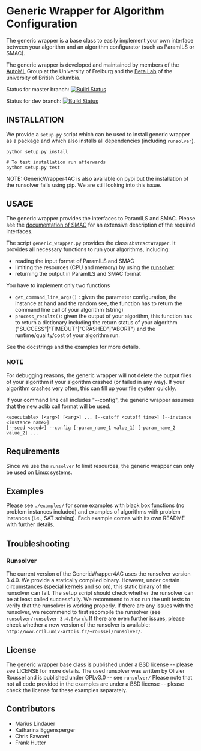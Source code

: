 # Generic Wrapper for Algorithm Configuration

The generic wrapper is a base class to easily implement your own interface between your algorithm and an algorithm configurator (such as ParamILS or SMAC).

The generic wrapper is developed and maintained by members of the [AutoML](http://www.automl.org) Group at the University of Freiburg and the [Beta Lab](http://www.cs.ubc.ca/labs/beta/) of the university of British Columbia. 

Status for master branch: [![Build Status](https://travis-ci.org/automl/GenericWrapper4AC.svg?branch=master)](https://travis-ci.org/automl/GenericWrapper4AC)

Status for dev branch: [![Build Status](https://travis-ci.org/automl/GenericWrapper4AC.svg?branch=dev)](https://travis-ci.org/automl/GenericWrapper4AC)

## INSTALLATION

We provide a `setup.py` script which can be used to install generic wrapper as a package
and which also installs all dependencies (including `runsolver`).

```
python setup.py install

# To test installation run afterwards
python setup.py test
```

NOTE: GenericWrapper4AC is also available on pypi but the installation of the runsolver fails using pip. We are still looking into this issue.

## USAGE

The generic wrapper provides the interfaces to ParamILS and SMAC. Please see the [documentation of SMAC](http://www.cs.ubc.ca/labs/beta/Projects/SMAC/v2.10.03/manual.pdf) for an extensive description of the required interfaces.

The script `generic_wrapper.py` provides the class `AbstractWrapper`. It provides all necessary functions to run your algorithms, including:

  * reading the input format of ParamILS and SMAC
  * limiting the resources (CPU and memory) by using the [runsolver](http://www.cril.univ-artois.fr/~roussel/runsolver/)
  * returning the output in ParamILS and SMAC format
  
You have to implement only two functions

  * `get_command_line_args()` : given the parameter configuration, the instance at hand and the random see, the function has to return the command line call of your algorithm (string)
  *  `process_results()`: given the output of your algorithm, this function has to return a dictionary including the return status of your algorithm ("SUCCESS"|"TIMEOUT"|"CRASHED"|"ABORT") and the runtime/quality/cost of your algorithm run.
  
See the docstrings and the examples for more details.

### NOTE

For debugging reasons, the generic wrapper will not delete the output files of your algorithm if your algorithm crashed (or failed in any way). If your algorithm crashes very often, this can fill up your file system quickly.

If your command line call includes "--config", the generic wrapper assumes that the new aclib call format will be used.

```
<executable> [<arg>] [<arg>] ... [--cutoff <cutoff time>] [--instance <instance name>] 
[--seed <seed>] --config [-param_name_1 value_1] [-param_name_2 value_2] ...
```

## Requirements

Since we use the `runsolver` to limit resources, the generic wrapper can only be used on Linux systems.

## Examples

Please see `./examples/` for some examples with black box functions (no problem instances included) and examples of algorithms with problem instances (i.e., SAT solving).
Each example comes with its own README with further details.

## Troubleshooting

### Runsolver
The current version of the GenericWrapper4AC uses the runsolver version 3.4.0. 
We provide a statically compiled binary. However, under certain circumstances (special kernels and so on), this static binary of the runsolver can fail.
The setup script should check whether the runsolver can be at least called successfully.
We recommend to also run the unit tests to verify that the runsolver is working properly.
If there are any issues with the runsolver, we recommend to first recompile the runsolver (see `runsolver/runsolver-3.4.0/src`).
If there are even further issues, please check whether a new version of the runsolver is available: `http://www.cril.univ-artois.fr/~roussel/runsolver/`.

## License

The generic wrapper base class is published under a BSD license -- please see LICENSE for more details.
The used runsolver was written by Olivier Roussel and is published under GPLv3.0 -- see `runsolver/` 
Please note that not all code provided in the examples are under a BSD license -- please check the license for these examples separately.

## Contributors

  * Marius Lindauer
  * Katharina Eggensperger
  * Chris Fawcett
  * Frank Hutter
